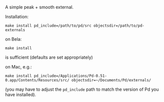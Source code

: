 A simple peak + smooth external.

Installation:

```
make install pd_include=/path/to/pd/src objectsdir=/path/to/pd-externals
```

on Bela:
```
make install
```
is sufficient (defaults are set appropriately)

on Mac, e.g.:

```
make install pd_include=/Applications/Pd-0.51-0.app/Contents/Resources/src/ objectsdir=~/Documents/Pd/externals/
```
(you may have to adjust the `pd_include` path to match the version of Pd you have installed).
